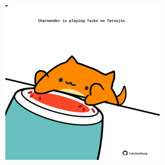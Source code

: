 <!-- built at 29/04/2022, 09:00:48 UTC -->
<p align="center">
  <img width="500" height="500" src="./ReadmeImage.svg">
</p>
